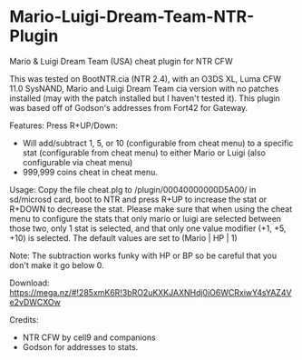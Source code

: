 # Mario-Luigi-Dream-Team-NTR-Plugin
Mario & Luigi Dream Team (USA) cheat plugin for NTR CFW

This was tested on BootNTR.cia (NTR 2.4), with an O3DS XL, Luma CFW 11.0 SysNAND, Mario and Luigi Dream Team cia version with no patches installed (may with the patch installed but I haven't tested it). This plugin was based off of Godson's addresses from Fort42 for Gateway.

Features:
Press R+UP/Down:
- Will add/subtract 1, 5, or 10 (configurable from cheat menu) to a specific stat (configurable from cheat menu) to either Mario or Luigi (also configurable via cheat menu)
- 999,999 coins cheat in cheat menu.


Usage:
Copy the file cheat.plg to /plugin/00040000000D5A00/ in  sd/microsd card, boot to NTR and press R+UP to increase the stat or R+DOWN to decrease the stat. Please make sure that when using the cheat menu to configure the stats that only mario or luigi are selected between those two, only 1 stat is selected, and that only one value modifier (+1, +5, +10) is selected. The default values are set to (Mario | HP | 1)

Note:
The subtraction works funky with HP or BP so be careful that you don't make it go below 0.

Download:
https://mega.nz/#!285xmK6R!3bRO2uKXKJAXNHdj0iO6WCRxiwY4sYAZ4Ve2vDWCXOw

Credits:
- NTR CFW by cell9 and companions
- Godson for addresses to stats.

